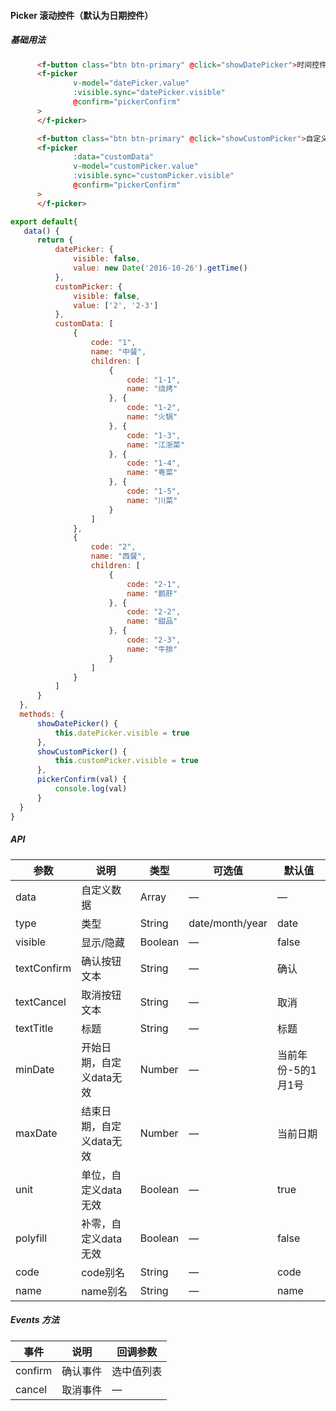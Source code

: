 #### Picker 滚动控件（默认为日期控件）

##### 基础用法
``` html
      <f-button class="btn btn-primary" @click="showDatePicker">时间控件</f-button>
      <f-picker
              v-model="datePicker.value"
              :visible.sync="datePicker.visible"
              @confirm="pickerConfirm"
      >
      </f-picker>

      <f-button class="btn btn-primary" @click="showCustomPicker">自定义控件</f-button>
      <f-picker
              :data="customData"
              v-model="customPicker.value"
              :visible.sync="customPicker.visible"
              @confirm="pickerConfirm"
      >
      </f-picker>
```
``` javascript
export default{
   data() {
      return {
          datePicker: {
              visible: false,
              value: new Date('2016-10-26').getTime()
          },
          customPicker: {
              visible: false,
              value: ['2', '2-3']
          },
          customData: [
              {
                  code: "1",
                  name: "中餐",
                  children: [
                      {
                          code: "1-1",
                          name: "烧烤"
                      }, {
                          code: "1-2",
                          name: "火锅"
                      }, {
                          code: "1-3",
                          name: "江浙菜"
                      }, {
                          code: "1-4",
                          name: "粤菜"
                      }, {
                          code: "1-5",
                          name: "川菜"
                      }
                  ]
              },
              {
                  code: "2",
                  name: "西餐",
                  children: [
                      {
                          code: "2-1",
                          name: "鹅肝"
                      }, {
                          code: "2-2",
                          name: "甜品"
                      }, {
                          code: "2-3",
                          name: "牛排"
                      }
                  ]
              }
          ]
      }
  },
  methods: {
      showDatePicker() {
          this.datePicker.visible = true
      },
      showCustomPicker() {
          this.customPicker.visible = true
      },
      pickerConfirm(val) {
          console.log(val)
      }
  }
}
```

##### API
 参数 | 说明 | 类型 | 可选值 | 默认值
---|---|---|--- |---
data | 自定义数据 | Array | — | —
type | 类型 | String | date/month/year | date
visible | 显示/隐藏 | Boolean | — | false
textConfirm | 确认按钮文本 | String | — | 确认
textCancel | 取消按钮文本 | String | — | 取消
textTitle | 标题 | String | — | 标题
minDate | 开始日期，自定义data无效 | Number | — | 当前年份-5的1月1号
maxDate | 结束日期，自定义data无效 | Number | — | 当前日期
unit | 单位，自定义data无效 | Boolean | — | true
polyfill | 补零，自定义data无效 | Boolean | — | false
code | code别名 | String | — | code
name | name别名 | String | — | name

##### Events 方法
 事件 | 说明 | 回调参数
---|---|---
confirm | 确认事件 | 选中值列表
cancel | 取消事件 | —